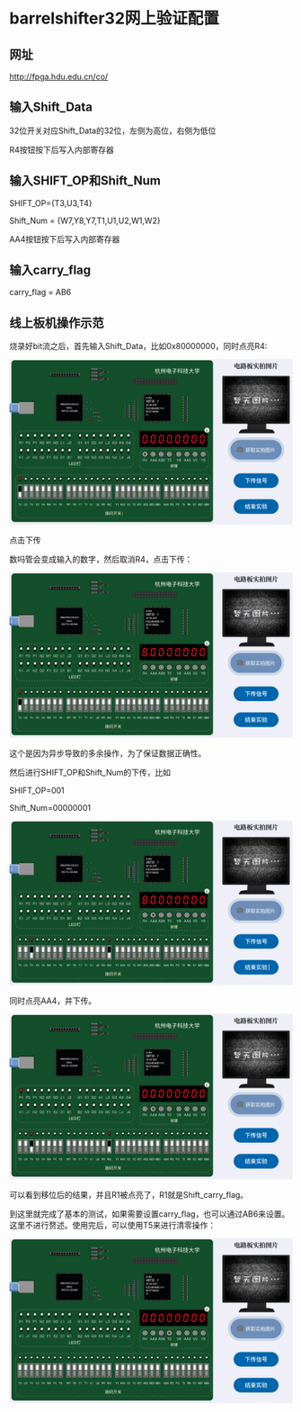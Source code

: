 # barrelshifter32网上验证配置

## 网址

http://fpga.hdu.edu.cn/co/

## 输入Shift_Data

32位开关对应Shift_Data的32位，左侧为高位，右侧为低位

R4按钮按下后写入内部寄存器

## 输入SHIFT_OP和Shift_Num

SHIFT_OP={T3,U3,T4}

Shift_Num = {W7,Y8,Y7,T1,U1,U2,W1,W2} 

AA4按钮按下后写入内部寄存器

## 输入carry_flag

carry_flag = AB6

## 线上板机操作示范

烧录好bit流之后，首先输入Shift_Data，比如0x80000000，同时点亮R4:

![image-20240414123317652](../picture/barrelshifter32_md/barrelshifter32_1.png)

点击下传

数吗管会变成输入的数字，然后取消R4，点击下传：

![image-20240414123409915](../picture/barrelshifter32_md/barrelshifter32_2.png)

这个是因为异步导致的多余操作，为了保证数据正确性。

然后进行SHIFT_OP和Shift_Num的下传，比如

SHIFT_OP=001

Shift_Num=00000001

![image-20240414123556472](../picture/barrelshifter32_md/barrelshifter32_3.png)

同时点亮AA4，并下传。

![image-20240414123620608](../picture/barrelshifter32_md/barrelshifter32_4.png)

可以看到移位后的结果，并且R1被点亮了，R1就是Shift_carry_flag。

到这里就完成了基本的测试，如果需要设置carry_flag，也可以通过AB6来设置。这里不进行赘述。使用完后，可以使用T5来进行清零操作：

![image-20240414123752212](../picture/barrelshifter32_md/barrelshifter32_5.png)
